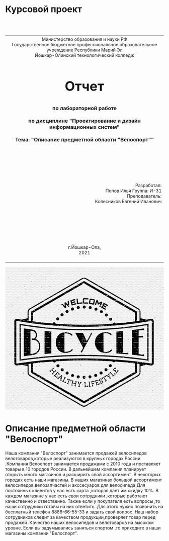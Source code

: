 # Курсовой проект
<table style="width: 100%;">
  <tr>
    <td style="text-align: center; border: none;">
    Министерство образования и науки РФ<br>
Государственное бюджетное профессиональное образовательное учреждение Республики Марий Эл<br>
Йошкар-Олинский технологический колледж
</td>
  </tr>
  <tr>
    <td style="text-align: center; border: none; height: 15em;">
    <h2 style="font-size:3em;">Отчет</h2>
      <h3>по лабораторной работе<br><br> по дисциплине "Проектирование и дизайн информационных систем"<br><br> Тема:<b> "Описание предметной области "Велоспорт""<b> </h3></td>
  </tr>
  <tr>
    <br><br><td style="text-align: right; border: none; height: 20em;">
      Разработал: <br/>
      Попов Илья
      Группа: И-31<br>
      Преподаватель:<br>
      Колесников Евгений Иванович
    </td>
  </tr>
  <tr>
    <td style="text-align: center; border: none; height: 5em;">
    г.Йошкар-Ола,<br> 2021</td>
  </tr>
</table>

![](123.jpg)

# Описание предметной области "Велоспорт"
 Наша компания "Велоспорт" занимается продажей велосипедов велотоваров,которые реализуются в крупных городах России .Компания Велоспорт занимается продажами с 2010 года и поставляет товары в 10 городов России.
 В дальнейшем компания планирует открыть много магазинов и расширить свой ассортимент .В некоторых городах есть наши магазины.
 В наших магазинах большой ассортимент велосипедов,велозапчастей и акссесуаров для велосипеда.Для постоянных клиентов у нас есть карта ,которая дает им скидку 10%.
 В каждом магазине у нас есть свои сотрудники ,которые работают качественно и отвественно. Также если у покупателя есть вопросы ,то наши сотрудники готовы на них ответить .Для этого нужно позвонить на бесплатный телефон 8888-66-55-33 и задать свой вопрос.
 Наш набор сотрудников следит за качеством продукции,проверяет товар перед продажей .Качество наших велосипедов и велотоваров на высоком уровне.
 Если вы задумывались заняться спортом ,то приходите в наши магазины компании "Велоспорт".
